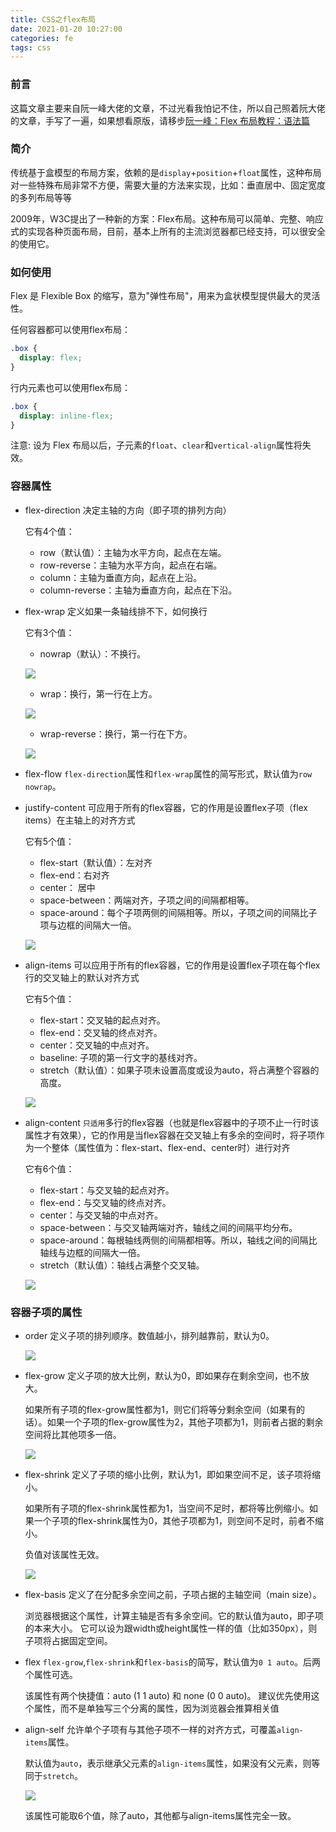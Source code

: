 ```yaml
---
title: CSS之flex布局
date: 2021-01-20 10:27:00
categories: fe
tags: css
---
```


### 前言

这篇文章主要来自阮一峰大佬的文章，不过光看我怕记不住，所以自己照着阮大佬的文章，手写了一遍，如果想看原版，请移步[阮一峰：Flex 布局教程：语法篇](http://www.ruanyifeng.com/blog/2015/07/flex-grammar.html)

### 简介

传统基于盒模型的布局方案，依赖的是`display`+`position`+`float`属性，这种布局对一些特殊布局非常不方便，需要大量的方法来实现，比如：垂直居中、固定宽度的多列布局等等

2009年，W3C提出了一种新的方案：Flex布局。这种布局可以简单、完整、响应式的实现各种页面布局，目前，基本上所有的主流浏览器都已经支持，可以很安全的使用它。

### 如何使用

Flex 是 Flexible Box 的缩写，意为"弹性布局"，用来为盒状模型提供最大的灵活性。

任何容器都可以使用flex布局：

```css
.box {
  display: flex;
}
```

行内元素也可以使用flex布局：

```css
.box {
  display: inline-flex;
}
```

注意: 设为 Flex 布局以后，子元素的`float`、`clear`和`vertical-align`属性将失效。

### 容器属性

- flex-direction 决定主轴的方向（即子项的排列方向）

  它有4个值：
  - row（默认值）：主轴为水平方向，起点在左端。
  - row-reverse：主轴为水平方向，起点在右端。
  - column：主轴为垂直方向，起点在上沿。
  - column-reverse：主轴为垂直方向，起点在下沿。

- flex-wrap 定义如果一条轴线排不下，如何换行

  它有3个值：
  - nowrap（默认）：不换行。

  ![](/images/blog/2021/20210120001.png)

  - wrap：换行，第一行在上方。

  ![](/images/blog/2021/20210120002.jpg)

  - wrap-reverse：换行，第一行在下方。

  ![](/images/blog/2021/20210120003.jpg)

- flex-flow `flex-direction`属性和`flex-wrap`属性的简写形式，默认值为`row nowrap`。

- justify-content 可应用于所有的flex容器，它的作用是设置flex子项（flex items）在主轴上的对齐方式

  它有5个值：
  - flex-start（默认值）：左对齐
  - flex-end：右对齐
  - center： 居中
  - space-between：两端对齐，子项之间的间隔都相等。
  - space-around：每个子项两侧的间隔相等。所以，子项之间的间隔比子项与边框的间隔大一倍。

  ![](/images/blog/2021/20210120004.png)

- align-items 可以应用于所有的flex容器，它的作用是设置flex子项在每个flex行的交叉轴上的默认对齐方式

  它有5个值：
  - flex-start：交叉轴的起点对齐。
  - flex-end：交叉轴的终点对齐。
  - center：交叉轴的中点对齐。
  - baseline: 子项的第一行文字的基线对齐。
  - stretch（默认值）：如果子项未设置高度或设为auto，将占满整个容器的高度。

  ![](/images/blog/2021/20210120005.png)

- align-content `只适用`多行的flex容器（也就是flex容器中的子项不止一行时该属性才有效果），它的作用是当flex容器在交叉轴上有多余的空间时，将子项作为一个整体（属性值为：flex-start、flex-end、center时）进行对齐

  它有6个值：
  - flex-start：与交叉轴的起点对齐。
  - flex-end：与交叉轴的终点对齐。
  - center：与交叉轴的中点对齐。
  - space-between：与交叉轴两端对齐，轴线之间的间隔平均分布。
  - space-around：每根轴线两侧的间隔都相等。所以，轴线之间的间隔比轴线与边框的间隔大一倍。
  - stretch（默认值）：轴线占满整个交叉轴。

  ![](/images/blog/2021/20210120006.png)

### 容器子项的属性

- order 定义子项的排列顺序。数值越小，排列越靠前，默认为0。

  ![](/images/blog/2021/20210120007.png)

- flex-grow 定义子项的放大比例，默认为0，即如果存在剩余空间，也不放大。

  如果所有子项的flex-grow属性都为1，则它们将等分剩余空间（如果有的话）。如果一个子项的flex-grow属性为2，其他子项都为1，则前者占据的剩余空间将比其他项多一倍。

  ![](/images/blog/2021/20210120008.png)

- flex-shrink 定义了子项的缩小比例，默认为1，即如果空间不足，该子项将缩小。

  如果所有子项的flex-shrink属性都为1，当空间不足时，都将等比例缩小。如果一个子项的flex-shrink属性为0，其他子项都为1，则空间不足时，前者不缩小。

  负值对该属性无效。

  ![](/images/blog/2021/20210120009.jpg)

- flex-basis 定义了在分配多余空间之前，子项占据的主轴空间（main size）。

  浏览器根据这个属性，计算主轴是否有多余空间。它的默认值为auto，即子项的本来大小。
  它可以设为跟width或height属性一样的值（比如350px），则子项将占据固定空间。

- flex `flex-grow`,`flex-shrink`和`flex-basis`的简写，默认值为`0 1 auto`。后两个属性可选。

  该属性有两个快捷值：auto (1 1 auto) 和 none (0 0 auto)。
  建议优先使用这个属性，而不是单独写三个分离的属性，因为浏览器会推算相关值

- align-self 允许单个子项有与其他子项不一样的对齐方式，可覆盖`align-items`属性。

  默认值为`auto`，表示继承父元素的`align-items`属性，如果没有父元素，则等同于`stretch`。

  ![](/images/blog/2021/20210120010.png)

  该属性可能取6个值，除了auto，其他都与align-items属性完全一致。
